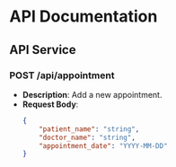 # API Documentation

## API Service
### POST /api/appointment
- **Description**: Add a new appointment.
- **Request Body**:
  ```json
  {
      "patient_name": "string",
      "doctor_name": "string",
      "appointment_date": "YYYY-MM-DD"
  }
